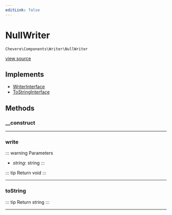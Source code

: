 ```yaml
---
editLink: false
---
```


# NullWriter

`Chevere\Components\Writer\NullWriter`

[view source](https://github.com/chevere/chevere/blob/master/src/Chevere/Components/Writer/NullWriter.php)

## Implements

- [WriterInterface](../../Interfaces/Writer/WriterInterface.md)
- [ToStringInterface](../../Interfaces/Common/ToStringInterface.md)

## Methods

### __construct

---

### write

::: warning Parameters
- *string*: string
:::

::: tip Return
void
:::

---

### toString

::: tip Return
string
:::

---
